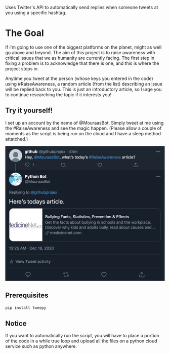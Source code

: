 Uses Twitter's API to automatically send replies when someone tweets at you using a specific hashtag.

# The Goal 
If i'm going to use one of the biggest platforms on the planet, might as well go above and beyond. The aim of this project is to raise awareness with critical issues that we as humanity are currently facing. The first step in fixing a problem is to acknowledge that there is one, and this is where the project steps in.

Anytime you tweet at the person (whose keys you entered in the code) using #RaiseAwareness, a random article (from the list) describing an issue will be replied back to you. This is just an introductory article, so I urge you to continue researching the topic if it interests you!

## Try it yourself!
I set up an account by the name of @MouraasBot. Simply tweet at me using the #RaiseAwareness and see the magic happen. (Please allow a couple of moments as the script is being run on the cloud and I have a sleep method attatched.) 

![](tweet.png)

## Prerequisites

` pip install tweepy `

## Notice

If you want to automatically run the script, you will have to place a portion of the code in a while true loop and upload all the files on a python cloud service such as python anywhere. 


